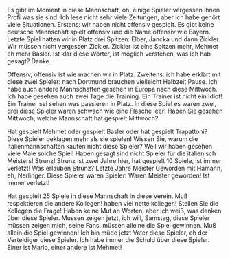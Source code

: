 Es gibt im Moment in diese Mannschaft, oh, einige Spieler vergessen ihnen Profi was sie sind. Ich lese nicht sehr viele Zeitungen, aber ich habe gehört viele Situationen. Erstens: wir haben nicht offensiv gespielt. Es gibt keine deutsche Mannschaft spielt offensiv und die Name offensiv wie Bayern. Letzte Spiel hatten wir in Platz drei Spitzen: Elber, Jancka und dann Zickler. Wir müssen nicht vergessen Zickler. Zickler ist eine Spitzen mehr, Mehmet eh mehr Basler. Ist klar diese Wörter, ist möglich verstehen, was ich hab gesagt? Danke.

Offensiv, offensiv ist wie machen wir in Platz. Zweitens: ich habe erklärt mit diese zwei Spieler: nach Dortmund brauchen vielleicht Halbzeit Pause. Ich habe auch andere Mannschaften gesehen in Europa nach diese Mittwoch. Ich habe gesehen auch zwei Tage die Training. Ein Trainer ist nicht ein Idiot! Ein Trainer sei sehen was passieren in Platz. In diese Spiel es waren zwei, drei diese Spieler waren schwach wie eine Flasche leer! Haben Sie gesehen Mittwoch, welche Mannschaft hat gespielt Mittwoch?

Hat gespielt Mehmet oder gespielt Basler oder hat gespielt Trapattoni? Diese Spieler beklagen mehr als sie spielen! Wissen Sie, warum die Italienmannschaften kaufen nicht diese Spieler? Weil wir haben gesehen viele Male solche Spiel! Haben gesagt sind nicht Spieler für die italienisch Meisters! Strunz! Strunz ist zwei Jahre hier, hat gespielt 10 Spiele, ist immer verletzt! Was erlauben Strunz? Letzte Jahre Meister Geworden mit Hamann, eh, Nerlinger. Diese Spieler waren Spieler! Waren Meister geworden! Ist immer verletzt!

Hat gespielt 25 Spiele in diese Mannschaft in diese Verein. Muß respektieren die andere Kollegen! haben viel nette kollegen! Stellen Sie die Kollegen die Frage! Haben keine Mut an Worten, aber ich weiß, was denken über diese Spieler. Mussen zeigen jetzt, ich will, Samstag, diese Spieler müssen zeigen mich, seine Fans, müssen alleine die Spiel gewinnen. Muß allein die Spiel gewinnen! Ich bin müde jetzt Vater diese Spieler, eh der Verteidiger diese Spieler. Ich habe immer die Schuld über diese Spieler. Einer ist Mario, einer andere ist Mehmet!
